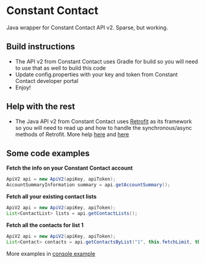 # Constant Contact
Java wrapper for Constant Contact API v2. Sparse, but working.

## Build instructions
* The API v2 from Constant Contact uses Gradle for build so you will need to use that as well to build this code
* Update config.properties with your key and token from Constant Contact developer portal
* Enjoy!

## Help with the rest
* The Java API v2 from Constant Contact uses [Retrofit](https://square.github.io/retrofit/) as its framework so you will need to read up and how to handle the synchronous/async methods of Retrofit.  More help [here](https://futurestud.io/tutorials/retrofit-synchronous-and-asynchronous-requests) and [here](https://square.github.io/retrofit/2.x/retrofit/retrofit2/Call.html)

## Some code examples

**Fetch the info on your Constant Contact account**
```java
ApiV2 api = new ApiV2(apiKey, apiToken);
AccountSummaryInformation summary = api.getAccountSummary();
```

**Fetch all your existing contact lists**
```java
ApiV2 api = new ApiV2(apiKey, apiToken);
List<ContactList> lists = api.getContactLists();
```

**Fetch all the contacts for list 1**
```java
ApiV2 api = new ApiV2(apiKey, apiToken);
List<Contact> contacts = api.getContactsByList("1", this.fetchLimit, this.dateCreated);
```

More examples in [console example](https://github.com/rzygler/constantcontact/blob/master/src/main/java/ApiMain.java)

